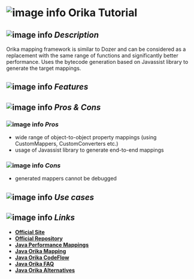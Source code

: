# ![image info](../images/icons8-inspect-code-64.png) Orika Tutorial

## ![image info](../../images/icons8-code-64.png) _Description_

Orika mapping framework is similar to Dozer and can be considered as a replacement with the same range of functions and significantly better performance. Uses the bytecode generation based on Javassist library to generate the target mappings.

## ![image info](../../images/icons8-attach-64.png) _Features_

## ![image info](../../images/icons8-edit-property-64.png) _Pros & Cons_

### ![image info](../../images/icons8-add-property-64.png) _Pros_

* wide range of object-to-object property mappings \(using CustomMappers, CustomConverters etc.\)
* usage of Javassist library to generate end-to-end mappings

### ![image info](../../images/icons8-remove-property-64.png) _Cons_

* generated mappers cannot be debugged

## ![image info](../../images/icons8-source-64.png) _Use cases_

## ![image info](../../images/icons8-inspect-code-64.png) _Links_

* [**Official Site**](https://orika-mapper.github.io/orika-docs/)
* [**Official Repository**](https://github.com/orika-mapper/orika)
* [**Java Performance Mappings**](https://www.baeldung.com/java-performance-mapping-frameworks)
* [**Java Orika Mapping**](https://www.baeldung.com/orika-mapping)
* [**Java Orika CodeFlow**](https://www.codeflow.site/ru/article/orika-mapping)
* [**Java Orika FAQ**](https://progi.pro/orika-t13155)
* [**Java Orika Alternatives**](https://java.libhunt.com/orika-mapper-alternatives)
